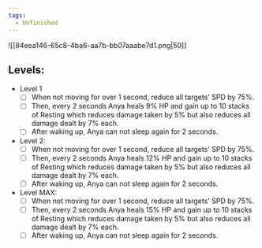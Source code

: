 ```yaml
---
tags:
  - Unfinished
---
```

![[84eea146-65c8-4ba6-aa7b-bb07aaabe7d1.png|50]]
## Levels:
- Level 1
	- [ ] When not moving for over 1 second, reduce all targets' SPD by 75%. 
	- [ ] Then, every 2 seconds Anya heals 9% HP and gain up to 10 stacks of Resting which reduces damage taken by 5% but also reduces all damage dealt by 7% each.
	- [ ] After waking up, Anya can not sleep again for 2 seconds.
- Level 2:
	- [ ] When not moving for over 1 second, reduce all targets' SPD by 75%. 
	- [ ] Then, every 2 seconds Anya heals 12% HP and gain up to 10 stacks of Resting which reduces damage taken by 5% but also reduces all damage dealt by 7% each. 
	- [ ] After waking up, Anya can not sleep again for 2 seconds.
- Level MAX:
	- [ ] When not moving for over 1 second, reduce all targets' SPD by 75%. 
	- [ ] Then, every 2 seconds Anya heals 15% HP and gain up to 10 stacks of Resting which reduces damage taken by 5% but also reduces all damage dealt by 7% each. 
	- [ ] After waking up, Anya can not sleep again for 2 seconds.